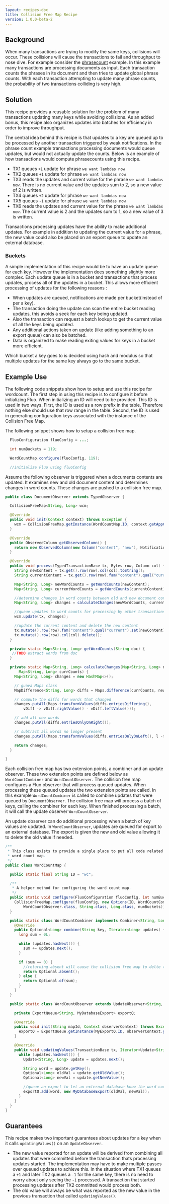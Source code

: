 ```yaml
---
layout: recipes-doc
title: Collision Free Map Recipe
version: 1.0.0-beta-2
---
```

## Background

When many transactions are trying to modify the same keys, collisions will occur.
These collisions will cause the transactions to fail and throughput to nose
dive.  For example consider the [phrasecount] example.  In this example many
transactions are processing documents as input.  Each transaction counts the
phrases in its document and then tries to update global phrase counts.  With
each transaction attempting to update many phrase counts, the probability of
two transactions colliding is very high.

## Solution

This recipe provides a reusable solution for the problem of many transactions
updating many keys while avoiding collisions.  As an added bonus, this recipe
also organizes updates into batches for efficiency in order to improve
throughput.

The central idea behind this recipe is that updates to a key are queued up to
be processed by another transaction triggered by weak notifications.  In the
phrase count example transactions processing documents would queue updates,
but would not actually update the counts.  Below is an example of how
transactions would compute phrasecounts using this recipe.

 * TX1 queues `+1` update  for phrase `we want lambdas now`
 * TX2 queues `+1` update  for phrase `we want lambdas now`
 * TX3 reads the updates and current value for the phrase `we want lambdas now`.  There is no current value and the updates sum to 2, so a new value of 2 is written.
 * TX4 queues `+2` update  for phrase `we want lambdas now`
 * TX5 queues `-1` update  for phrase `we want lambdas now`
 * TX6 reads the updates and current value for the phrase `we want lambdas now`.  The current value is 2 and the updates sum to 1, so a new value of 3 is written.

Transactions processing updates have the ability to make additional updates.
For example in addition to updating the current value for a phrase, the new
value could also be placed on an export queue to update an external database.

### Buckets

A simple implementation of this recipe would be to have an update queue for
each key.  However the implementation does something slightly more complex.
Each update queue is in a bucket and transactions that process updates, process
all of the updates in a bucket.  This allows more efficient processing of
updates for the following reasons :

 * When updates are queued, notifications are made per bucket(instead of per a key).
 * The transaction doing the update can scan the entire bucket reading updates, this avoids a seek for each key being updated.  
 * Also the transaction can request a batch lookup to get the current value of all the keys being updated.
 * Any additional actions taken on update (like adding something to an export queue) can also be batched.
 * Data is organized to make reading exiting values for keys in a bucket more efficient.

Which bucket a key goes to is decided using hash and modulus so that multiple
updates for the same key always go to the same bucket.


## Example Use

The following code snippets show how to setup and use this recipe for
wordcount.  The first step in using this recipe is to configure it before
initializing Fluo.  When initializing an ID will need to be provided.  This ID
is used in two ways.  First, the ID is used as a row prefix in the table.
Therefore nothing else should use that row range in the table.  Second, the ID
is used in generating configuration keys associated with the instance of the
Collision Free Map.

The following snippet shows how to setup a collision free map.  

```java
  FluoConfiguration fluoConfig = ...;

  int numBuckets = 119;

  WordCountMap.configure(fluoConfig, 119);

  //initialize Fluo using fluoConfig

```

Assume the following observer is triggered when a documents contents are
updated.  It examines new and old document content and determines changes in
word counts.  These changes are pushed to a collision free map.

```java
public class DocumentObserver extends TypedObserver {

  CollisionFreeMap<String, Long> wcm;

  @Override
  public void init(Context context) throws Exception {
    wcm = CollisionFreeMap.getInstance(WordCountMap.ID, context.getAppConfiguration());
  }

  @Override
  public ObservedColumn getObservedColumn() {
    return new ObservedColumn(new Column("content", "new"), NotificationType.STRONG);
  }

  @Override
  public void process(TypedTransactionBase tx, Bytes row, Column col) {
    String newContent = tx.get().row(row).col(col).toString();
    String currentContent = tx.get().row(row).fam("content").qual("current").toString("");

    Map<String, Long> newWordCounts = getWordCounts(newContent);
    Map<String, Long> currentWordCounts = getWordCounts(currentContent);

    //determine changes in word counts between old and new document content
    Map<String, Long> changes = calculateChanges(newWordCounts, currentWordCounts);    

    //queue updates to word counts for processing by other transactions
    wcm.update(tx, changes);

    //update the current content and delete the new content
    tx.mutate().row(row).fam("content").qual("current").set(newContent);
    tx.mutate().row(row).col(col).delete();
  }

  private static Map<String, Long> getWordCounts(String doc) {
   //TODO extract words from doc
  }

  private static Map<String, Long> calculateChanges(Map<String, Long> newCounts,
      Map<String, Long> currCounts) {
    Map<String, Long> changes = new HashMap<>();

    // guava Maps class
    MapDifference<String, Long> diffs = Maps.difference(currCounts, newCounts);

    // compute the diffs for words that changed
    changes.putAll(Maps.transformValues(diffs.entriesDiffering(),
        vDiff -> vDiff.rightValue() - vDiff.leftValue()));

    // add all new words
    changes.putAll(diffs.entriesOnlyOnRight());

    // subtract all words no longer present
    changes.putAll(Maps.transformValues(diffs.entriesOnlyOnLeft(), l -> l * -1));

    return changes;
  }

}
```

Each collision free map has two extension points, a combiner and an update
observer.  These two extension points are defined below as `WordCountCombiner`
and  `WordCountObserver`.  The collision free map configures a Fluo observer that
will process queued updates.  When processing these queued updates the two
extension points are called.  In this example `WordCountCombiner` is called to
combine updates that were queued by `DocumentObserver`. The collision free map
will process a batch of keys, calling the combiner for each key.  When finished
processing a batch, it will call the update observer `WordCountObserver`.

An update observer can do additional processing when a batch of key values are
updated.  In `WordCountObserver`, updates are queued for export to an external
database.  The export is given the new and old value allowing it to delete the
old value if needed.

```java
/**
 * This class exists to provide a single place to put all code related to the
 * word count map.
 */
public class WordCountMap {

  public static final String ID = "wc";

  /**
   * A helper method for configuring the word count map.
   */
  public static void configure(FluoConfiguration fluoConfig, int numBuckets) {
    CollisionFreeMap.configure(fluoConfig, new Options(ID, WordCountCombiner.class, 
        WordCountObserver.class, String.class, Long.class, numBuckets));
  }

  public static class WordCountCombiner implements Combiner<String, Long> {
    @Override
    public Optional<Long> combine(String key, Iterator<Long> updates) {
      long sum = 0L;

      while (updates.hasNext()) {
        sum += updates.next();
      }

      if (sum == 0) {
        //returning absent will cause the collision free map to delte the current key
        return Optional.absent();
      } else {
        return Optional.of(sum);
      }
    }
  }

  public static class WordCountObserver extends UpdateObserver<String, Long> {

    private ExportQueue<String, MyDatabaseExport> exportQ;

    @Override
    public void init(String mapId, Context observerContext) throws Exception {
      exportQ = ExportQueue.getInstance(MyExportQ.ID, observerContext.getAppConfiguration());
    }

    @Override
    public void updatingValues(TransactionBase tx, Iterator<Update<String, Long>> updates) {
      while (updates.hasNext()) {
        Update<String, Long> update = updates.next();

        String word = update.getKey();
        Optional<Long> oldVal = update.getOldValue();
        Optional<Long> newVal = update.getNewValue();

        //queue an export to let an external database know the word count has changed
        exportQ.add(word, new MyDatabaseExport(oldVal, newVal));
      }
    }
  }
}
```

## Guarantees

This recipe makes two important guarantees about updates for a key when it
calls `updatingValues()` on an `UpdateObserver`.

 * The new value reported for an update will be derived from combining all
   updates that were committed before the transaction thats processing updates
   started.  The implementation may have to make multiple passes over queued
   updates to achieve this.  In the situation where TX1 queues a `+1` and later
   TX2 queues a `-1` for the same key, there is no need to worry about only seeing
   the `-1` processed.  A transaction that started processing updates after TX2
   committed would process both.
 * The old value will always be what was reported as the new value in the
   previous transaction that called `updatingValues()`.  


 
[phrasecount]: https://github.com/fluo-io/phrasecount
